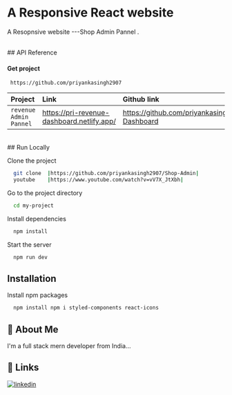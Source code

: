 
# A Responsive React website 

A Resopnsive website ---Shop Admin Pannel .

<br/>
## API Reference

#### Get project

```http
 https://github.com/priyankasingh2907
```

| Project   | Link     | Github link               | videio|
| :-------- | :------- | :------------------------- |  :-------------------------|
| `revenue Admin Pannel` |https://pri-revenue-dashboard.netlify.app/ |https://github.com/priyankasingh2907/Revenue-Dashboard|https://www.youtube.com/watch?v=cXaX7x-SM1I |

<br/>
## Run Locally

Clone the project

```bash
  git clone  |https://github.com/priyankasingh2907/Shop-Admin|
  youtube    |https://www.youtube.com/watch?v=vV7X_JtXbh|

```

Go to the project directory

```bash
  cd my-project
```

Install dependencies

```bash
  npm install
```

Start the server

```bash
  npm run dev
```


## Installation

Install npm packages

```bash
  npm install npm i styled-components react-icons


```
    
## 🚀 About Me
I'm a full stack mern developer from India...


## 🔗 Links

[![linkedin](https://img.shields.io/badge/linkedin-0A66C2?style=for-the-badge&logo=linkedin&logoColor=white)](https://www.linkedin.com/in/priyanka-singh-643868315/)

